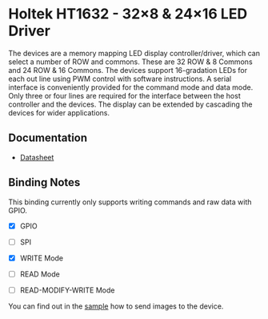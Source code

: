 ﻿# Holtek HT1632 - 32×8 & 24×16 LED Driver

The devices are a memory mapping LED display controller/driver, which can select a number of ROW and commons. These are 32 ROW & 8 Commons and 24 ROW & 16 Commons. The devices support 16-gradation LEDs for each out line using PWM control with software instructions. A serial interface is conveniently provided for the command mode and data mode. Only three or four lines are required for the interface between the host controller and the devices. The display can be extended by cascading the devices for wider applications.

## Documentation

- [Datasheet](https://www.holtek.com/documents/10179/116711/HT1632D_32D-2v100.pdf)

## Binding Notes

This binding currently only supports writing commands and raw data with GPIO.

- [X] GPIO
- [ ] SPI

- [X] WRITE Mode
- [ ] READ Mode
- [ ] READ-MODIFY-WRITE Mode

You can find out in the [sample](./samples) how to send images to the device.
